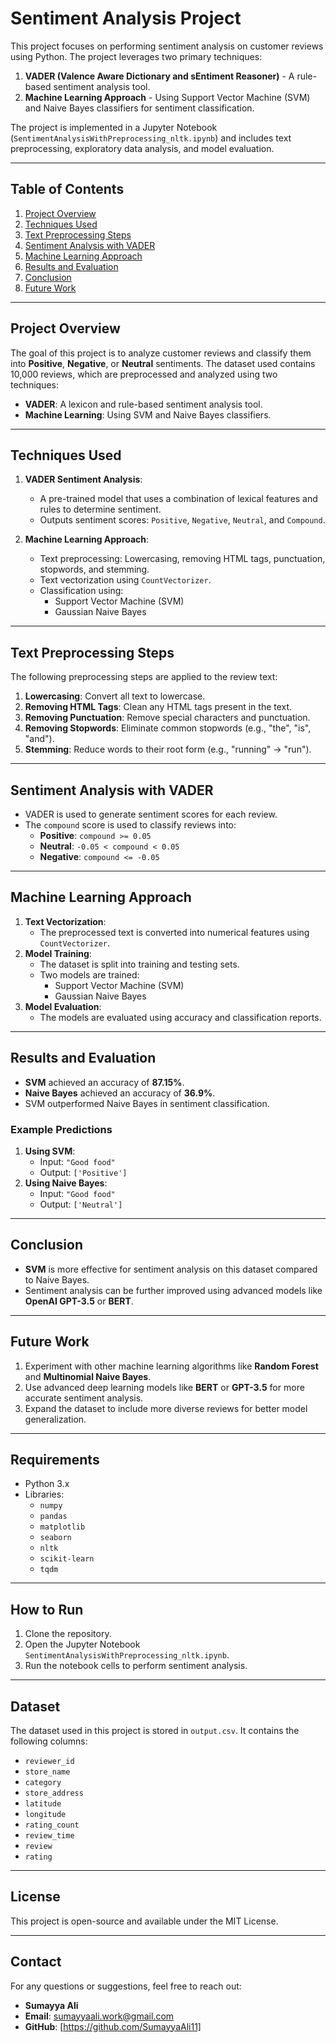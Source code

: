 # Sentiment Analysis Project

This project focuses on performing sentiment analysis on customer reviews using Python. The project leverages two primary techniques:
1. **VADER (Valence Aware Dictionary and sEntiment Reasoner)** - A rule-based sentiment analysis tool.
2. **Machine Learning Approach** - Using Support Vector Machine (SVM) and Naive Bayes classifiers for sentiment classification.

The project is implemented in a Jupyter Notebook (`SentimentAnalysisWithPreprocessing_nltk.ipynb`) and includes text preprocessing, exploratory data analysis, and model evaluation.

---

## Table of Contents
1. [Project Overview](#project-overview)
2. [Techniques Used](#techniques-used)
3. [Text Preprocessing Steps](#text-preprocessing-steps)
4. [Sentiment Analysis with VADER](#sentiment-analysis-with-vader)
5. [Machine Learning Approach](#machine-learning-approach)
6. [Results and Evaluation](#results-and-evaluation)
7. [Conclusion](#conclusion)
8. [Future Work](#future-work)

---

## Project Overview
The goal of this project is to analyze customer reviews and classify them into **Positive**, **Negative**, or **Neutral** sentiments. The dataset used contains 10,000 reviews, which are preprocessed and analyzed using two techniques:
- **VADER**: A lexicon and rule-based sentiment analysis tool.
- **Machine Learning**: Using SVM and Naive Bayes classifiers.

---

## Techniques Used
1. **VADER Sentiment Analysis**:
   - A pre-trained model that uses a combination of lexical features and rules to determine sentiment.
   - Outputs sentiment scores: `Positive`, `Negative`, `Neutral`, and `Compound`.

2. **Machine Learning Approach**:
   - Text preprocessing: Lowercasing, removing HTML tags, punctuation, stopwords, and stemming.
   - Text vectorization using `CountVectorizer`.
   - Classification using:
     - Support Vector Machine (SVM)
     - Gaussian Naive Bayes

---

## Text Preprocessing Steps
The following preprocessing steps are applied to the review text:
1. **Lowercasing**: Convert all text to lowercase.
2. **Removing HTML Tags**: Clean any HTML tags present in the text.
3. **Removing Punctuation**: Remove special characters and punctuation.
4. **Removing Stopwords**: Eliminate common stopwords (e.g., "the", "is", "and").
5. **Stemming**: Reduce words to their root form (e.g., "running" → "run").

---

## Sentiment Analysis with VADER
- VADER is used to generate sentiment scores for each review.
- The `compound` score is used to classify reviews into:
  - **Positive**: `compound >= 0.05`
  - **Neutral**: `-0.05 < compound < 0.05`
  - **Negative**: `compound <= -0.05`

---

## Machine Learning Approach
1. **Text Vectorization**:
   - The preprocessed text is converted into numerical features using `CountVectorizer`.
2. **Model Training**:
   - The dataset is split into training and testing sets.
   - Two models are trained:
     - Support Vector Machine (SVM)
     - Gaussian Naive Bayes
3. **Model Evaluation**:
   - The models are evaluated using accuracy and classification reports.

---

## Results and Evaluation
- **SVM** achieved an accuracy of **87.15%**.
- **Naive Bayes** achieved an accuracy of **36.9%**.
- SVM outperformed Naive Bayes in sentiment classification.

### Example Predictions
1. **Using SVM**:
   - Input: `"Good food"`
   - Output: `['Positive']`
2. **Using Naive Bayes**:
   - Input: `"Good food"`
   - Output: `['Neutral']`

---

## Conclusion
- **SVM** is more effective for sentiment analysis on this dataset compared to Naive Bayes.
- Sentiment analysis can be further improved using advanced models like **OpenAI GPT-3.5** or **BERT**.

---

## Future Work
1. Experiment with other machine learning algorithms like **Random Forest** and **Multinomial Naive Bayes**.
2. Use advanced deep learning models like **BERT** or **GPT-3.5** for more accurate sentiment analysis.
3. Expand the dataset to include more diverse reviews for better model generalization.

---

## Requirements
- Python 3.x
- Libraries:
  - `numpy`
  - `pandas`
  - `matplotlib`
  - `seaborn`
  - `nltk`
  - `scikit-learn`
  - `tqdm`

---

## How to Run
1. Clone the repository.
2. Open the Jupyter Notebook `SentimentAnalysisWithPreprocessing_nltk.ipynb`.
3. Run the notebook cells to perform sentiment analysis.

---

## Dataset
The dataset used in this project is stored in `output.csv`. It contains the following columns:
- `reviewer_id`
- `store_name`
- `category`
- `store_address`
- `latitude`
- `longitude`
- `rating_count`
- `review_time`
- `review`
- `rating`

---

## License
This project is open-source and available under the MIT License.

---

## Contact
For any questions or suggestions, feel free to reach out:
- **Sumayya Ali**
- **Email**: sumayyaali.work@gmail.com
- **GitHub**: [https://github.com/SumayyaAli11]
